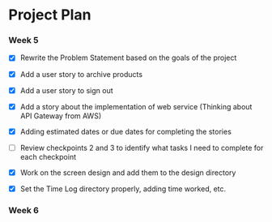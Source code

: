 # Project Plan

### Week 5
- [X] Rewrite the Problem Statement based on the goals of the project
- [X] Add a user story to archive products
- [X] Add a user story to sign out
- [X] Add a story about the implementation of web service (Thinking about API Gateway from AWS)
- [X] Adding estimated dates or due dates for completing the stories
- [ ] Review checkpoints 2 and 3 to identify what tasks I need to complete for each checkpoint
- [X] Work on the screen design and add them to the design directory
- [X] Set the Time Log directory properly, adding time worked, etc.


### Week 6